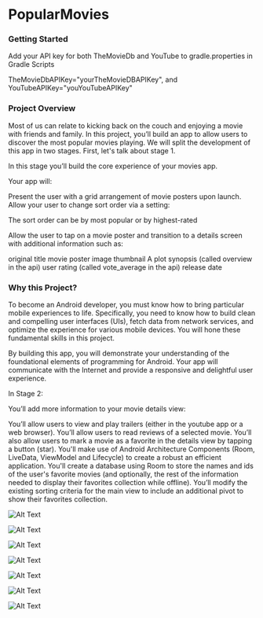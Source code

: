 # PopularMovies

### Getting Started

Add your API key for both TheMovieDb and YouTube to gradle.properties in Gradle Scripts

TheMovieDbAPIKey="yourTheMovieDBAPIKey", and YouTubeAPIKey="youYouTubeAPIKey"

### Project Overview

Most of us can relate to kicking back on the couch and enjoying a movie with friends and family. In this project, you’ll build an app to allow users to discover the most popular movies playing. We will split the development of this app in two stages. First, let's talk about stage 1.

In this stage you’ll build the core experience of your movies app.

Your app will:

Present the user with a grid arrangement of movie posters upon launch.
Allow your user to change sort order via a setting:

The sort order can be by most popular or by highest-rated

Allow the user to tap on a movie poster and transition to a details screen with additional information such as:

original title
movie poster image thumbnail
A plot synopsis (called overview in the api)
user rating (called vote_average in the api)
release date

### Why this Project?
To become an Android developer, you must know how to bring particular mobile experiences to life. Specifically, you need to know how to build clean and compelling user interfaces (UIs), fetch data from network services, and optimize the experience for various mobile devices. You will hone these fundamental skills in this project.

By building this app, you will demonstrate your understanding of the foundational elements of programming for Android. Your app will communicate with the Internet and provide a responsive and delightful user experience.

In Stage 2:

You’ll add more information to your movie details view:

You’ll allow users to view and play trailers (either in the youtube app or a web browser).
You’ll allow users to read reviews of a selected movie.
You’ll also allow users to mark a movie as a favorite in the details view by tapping a button (star).
You'll make use of Android Architecture Components (Room, LiveData, ViewModel and Lifecycle) to create a robust an efficient application.
You'll create a database using Room to store the names and ids of the user's favorite movies (and optionally, the rest of the information needed to display their favorites collection while offline).
You’ll modify the existing sorting criteria for the main view to include an additional pivot to show their favorites collection.


![Alt Text](https://github.com/jfussinger/PopularMovies/blob/Revised/Top%20Rated%20Movies.png)

![Alt Text](https://github.com/jfussinger/PopularMovies/blob/Revised/Popular%20Movies.png)

![Alt Text](https://github.com/jfussinger/PopularMovies/blob/Revised/Detail%20Screen.png)

![Alt Text](https://github.com/jfussinger/PopularMovies/blob/Revised/Add%20to%20Favorites.png)

![Alt Text](https://github.com/jfussinger/PopularMovies/blob/Revised/Videos%20and%20Reviews.png)

![Alt Text](https://github.com/jfussinger/PopularMovies/blob/Revised/YouTube%20Activity%20Portrait%20Still%20Image.png)

![Alt Text](https://github.com/jfussinger/PopularMovies/blob/Revised/Favorite%20Movies.png)





